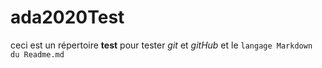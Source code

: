 # ada2020Test
ceci est un répertoire **test** pour tester *git* et *gitHub* et le `langage Markdown du Readme.md`
